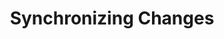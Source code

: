 ---
layout: module
title: Synchronizing Changes
pre-requisites: CONT-GHM-04_Two-stage-commit
learning-objective: Push changes from local computer to the remote using GitHub Desktop.
screens:
  - video-slide:
      title: Pushing Changes
      video: https://www.youtube.com/watch?v=r5C6yXNaSGo
      video-script:
        - do: "Show push diagram from training kit"
          say: "Now that you have made some changes and committed them locally, it is time to push them up to the remote. The GitHub Desktop App allows you to quickly combine the steps of pushing your changes to the remote and creating a pull request. Let's see how it is done."
        - do: "Click `Pull Request`"
          say: "After you have committed your changes, click the Pull Request button."
        - do: "Type the Pull Request title and description"
          say: "Complete the fields of the pull request just like you would directly in the web based GitHub platform."
        - do: "Click `Create Pull Request`"
          say: "And then click create pull request. The GitHub App will do all of the work of pushing your changes and creating a pull request. When it is finished, you will receive a confirmation message."
      production-notes:
  - lab:
      title: Syncing Files with GitHub
      id: CONT-GHM-05-lab-01
      presenter-script:
        - Let's push the file to the remote and create a pull request.
      steps:
        - description: "Use the GitHub Desktop App to sync your changes with the remote."
          id: CONT-GHM-05-app-sync
        - description:  "Go to the GitHub repo and create a new pull request."
          id: CONT-GHM-05-pull-request
          verifications:
            - verification-type: pull-request
              id: CONT-GHM-05-pull-request-verification
              success-message: "Great job - you created a pull request"
              failure-messages: "It looks like you haven't created a pull request. Want to try again?"
additional-labs:
additional-questions:
resources:

---